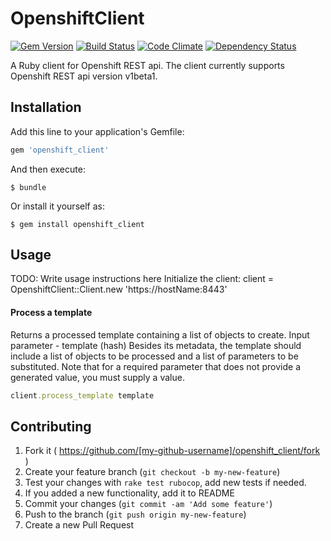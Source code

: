 # OpenshiftClient


[![Gem Version](https://badge.fury.io/rb/openshift_client.svg)](http://badge.fury.io/rb/openshift_client)
[![Build Status](https://travis-ci.org/abonas/openshift_client.svg?branch=master)](https://travis-ci.org/abonas/openshift_client)
[![Code Climate](http://img.shields.io/codeclimate/github/abonas/openshift_client.svg)](https://codeclimate.com/github/abonas/openshift_client)
[![Dependency Status](https://gemnasium.com/abonas/openshift_client.svg)](https://gemnasium.com/abonas/openshift_client)

A Ruby client for Openshift REST api.
The client currently supports Openshift REST api version v1beta1.


## Installation

Add this line to your application's Gemfile:

```ruby
gem 'openshift_client'
```

And then execute:

    $ bundle

Or install it yourself as:

    $ gem install openshift_client

## Usage

TODO: Write usage instructions here
Initialize the client:
client = OpenshiftClient::Client.new 'https://hostName:8443'

#### Process a template
Returns a processed template containing a list of objects to create.
Input parameter - template (hash)
Besides its metadata, the template should include a list of objects to be processed and a list of parameters
to be substituted. Note that for a required parameter that does not provide a generated value, you must supply a value.

```ruby
client.process_template template
```

## Contributing

1. Fork it ( https://github.com/[my-github-username]/openshift_client/fork )
2. Create your feature branch (`git checkout -b my-new-feature`)
3. Test your changes with `rake test rubocop`, add new tests if needed.
4. If you added a new functionality, add it to README
5. Commit your changes (`git commit -am 'Add some feature'`)
6. Push to the branch (`git push origin my-new-feature`)
7. Create a new Pull Request
